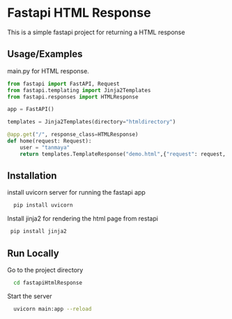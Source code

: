 
# Fastapi HTML Response

This is a simple fastapi project for returning a HTML response




## Usage/Examples
main.py for HTML response.
```python
from fastapi import FastAPI, Request
from fastapi.templating import Jinja2Templates
from fastapi.responses import HTMLResponse

app = FastAPI()

templates = Jinja2Templates(directory="htmldirectory")

@app.get("/", response_class=HTMLResponse)
def home(request: Request):
    user = "tanmaya"
    return templates.TemplateResponse("demo.html",{"request": request, "user":user})

```


## Installation

install uvicorn server for running the fastapi app

```bash
  pip install uvicorn
```


Install jinja2 for rendering the html page from restapi

 ```bash
  pip install jinja2
```


## Run Locally


Go to the project directory

```bash
  cd fastapiHtmlResponse
```


Start the server

```bash
  uvicorn main:app --reload
```

